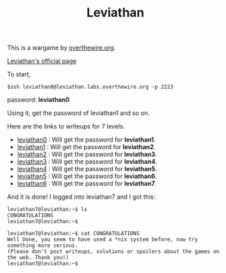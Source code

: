 ﻿---
layout: post
title: Leviathan
categories: ctfwriteups-overthewire-org-leviathan
comments: true
---

This is a wargame by [overthewire.org](http://overthewire.org). 

[Leviathan's official page](http://overthewire.org/wargames/leviathan/) 

To start, 

	$ssh leviathan0@leviathan.labs.overthewire.org -p 2223

password: **leviathan0**

Using it, get the password of leviathan1 and so on.

Here are the links to writeups for 7 levels.

* [leviathan0](/ctfwriteups-overthewire-org-leviathan/2019/03/02/leviathan0.html)	: Will get the password for **leviathan1**. 
* [leviathan1](/ctfwriteups-overthewire-org-leviathan/2019/03/02/leviathan1.html)	: Will get the password for **leviathan2**. 
* [leviathan2](/ctfwriteups-overthewire-org-leviathan/2019/03/02/leviathan2.html)	: Will get the password for **leviathan3**. 
* [leviathan3](/ctfwriteups-overthewire-org-leviathan/2019/03/02/leviathan3.html)	: Will get the password for **leviathan4**. 
* [leviathan4](/ctfwriteups-overthewire-org-leviathan/2019/03/02/leviathan4.html)	: Will get the password for **leviathan5**. 
* [leviathan5](/ctfwriteups-overthewire-org-leviathan/2019/03/02/leviathan5.html)	: Will get the password for **leviathan6**. 
* [leviathan6](/ctfwriteups-overthewire-org-leviathan/2019/03/02/leviathan6.html)	: Will get the password for **leviathan7**. 
 
And it is done!
I logged into leviathan7 and I got this:

	leviathan7@leviathan:~$ ls
	CONGRATULATIONS
	leviathan7@leviathan:~$ 

	leviathan7@leviathan:~$ cat CONGRATULATIONS 
	Well Done, you seem to have used a *nix system before, now try something more serious.
	(Please don't post writeups, solutions or spoilers about the games on the web. Thank you!)
	leviathan7@leviathan:~$ 


